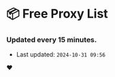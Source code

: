 # :package: Free Proxy List
### Updated every 15 minutes.

- Last updated: `2024-10-31 09:56`

:heart:
